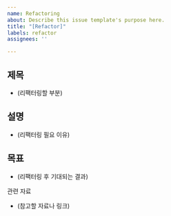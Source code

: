 ```yaml
---
name: Refactoring
about: Describe this issue template's purpose here.
title: "[Refactor]"
labels: refactor
assignees: ''

---
```


## 제목
- (리팩터링할 부분)

## 설명
- (리팩터링 필요 이유)

## 목표
- (리팩터링 후 기대되는 결과)

관련 자료
- (참고할 자료나 링크)
